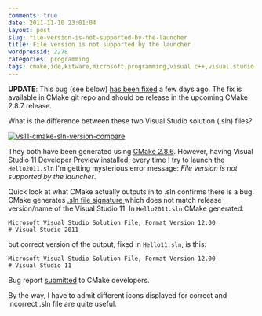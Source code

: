 ```yaml
---
comments: true
date: 2011-11-10 23:01:04
layout: post
slug: file-version-is-not-supported-by-the-launcher
title: File version is not supported by the launcher
wordpressid: 2278
categories: programming
tags: cmake,ide,kitware,microsoft,programming,visual c++,visual studio
---
```


**UPDATE**: This bug (see below) [has been fixed](http://cmake.org/gitweb?p=cmake.git;a=commitdiff;h=f0d66ab4) a few days ago. The fix is available in CMake git repo and should be release in the upcoming CMake 2.8.7 release.





What is the difference between these two Visual Studio solution (.sln) files?





[![vs11-cmake-sln-version-compare](http://farm7.static.flickr.com/6033/6332341933_e0b55823e6_o.png)](http://www.flickr.com/photos/mloskot/6332341933/)





They both have been generated using [CMake 2.8.6](http://cmake.org/). However, having Visual Studio 11 Developer Preview installed, every time I try to launch the `Hello2011.sln` I'm getting mysterious error message: _File version is not supported by the launcher_.





Quick look at what CMake actually outputs in to .sln confirms there is a bug. CMake generates [.sln file signature ](http://blogs.msdn.com/b/andrewarnottms/archive/2008/02/13/why-double-clicking-on-an-sln-file-doesn-t-always-launch-visual-studio.aspx)which does not match release version/name of the Visual Studio 11. In `Hello2011.sln` CMake generated:




    
    Microsoft Visual Studio Solution File, Format Version 12.00
    # Visual Studio 2011



but correct version of the output, fixed in `Hello11.sln`, is this:


    
    Microsoft Visual Studio Solution File, Format Version 12.00
    # Visual Studio 11





Bug report [submitted](http://public.kitware.com/Bug/view.php?id=12572) to CMake developers.





By the way, I have to admit different icons displayed for correct and incorrect .sln file are quite useful.
